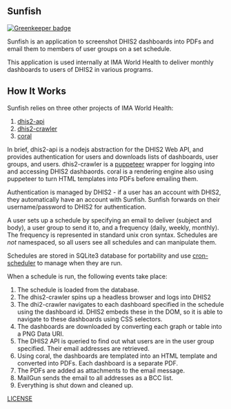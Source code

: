 Sunfish
-------

[![Greenkeeper badge](https://badges.greenkeeper.io/IMA-WorldHealth/sunfish.svg)](https://greenkeeper.io/)

Sunfish is an application to screenshot DHIS2 dashboards into PDFs and email them to members of user groups
on a set schedule.

This application is used internally at IMA World Health to deliver monthly dashboards to users of DHIS2 in
various programs.

How It Works
------------

Sunfish relies on three other projects of IMA World Health:
 1. [dhis2-api](https://github.com/IMA-WorldHealth/dhis2-api)
 2. [dhis2-crawler](https://github.com/IMA-WorldHealth/dhis2-crawler)
 3. [coral](https://github.com/IMA-WorldHealth/coral)


In brief, dhis2-api is a nodejs abstraction for the DHIS2 Web API, and provides authentication for
users and downloads lists of dashboards, user groups, and users.  dhis2-crawler is a [puppeteer](https://www.npmjs.com/package/puppeteer) 
wrapper for logging into and accessing DHIS2 dashbaords.  coral is a rendering engine also using
puppeteer to turn HTML templates into PDFs before emailing them.

Authentication is managed by DHIS2 - if a user has an account with DHIS2, they automatically have an account
with Sunfish.  Sunfish forwards on their username/password to DHIS2 for authentication.

A user sets up a schedule by specifying an email to deliver (subject and body), a user group to send it to, and
a frequency (daily, weekly, monthly).  The frequency is represented in standard unix cron syntax.  Schedules are
_not_ namespaced, so all users see all schedules and can manipulate them.

Schedules are stored in SQLite3 database for portability and use [cron-scheduler](https://npmjs.com/package/cron-scheduler)
to manage when they are run.

When a schedule is run, the following events take place:
 1. The schedule is loaded from the database.
 2. The dhis2-crawler spins up a headless browser and logs into DHIS2
 3. The dhi2-crawler navigates to each dashboard specified in the schedule using the dashboard id.  DHIS2 embeds these in the
 DOM, so it is able to navigate to these dashboards using CSS selectors.
 4. The dashboards are downloaded by converting each graph or table into a PNG Data URI.
 5. The DHIS2 API is queried to find out what users are in the user group specified.  Their email addresses are retrieved.
 6. Using coral, the dashboards are templated into an HTML template and converted into PDFs.  Each dashboard is 
 a separate PDF.
 7. The PDFs are added as attachments to the email message.
 8. MailGun sends the email to all addresses as a BCC list.
 9. Everything is shut down and cleaned up.



[LICENSE](./LICENSE)
